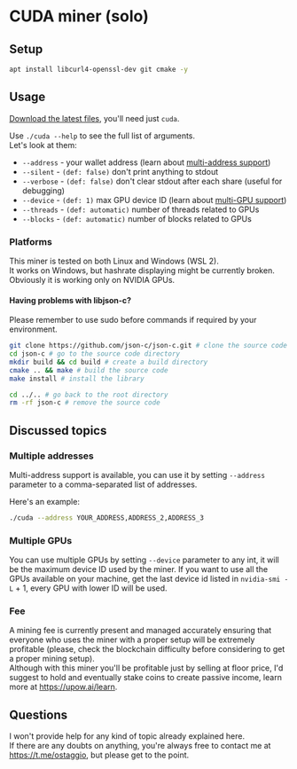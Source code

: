# CUDA miner (solo)
## Setup

```bash
apt install libcurl4-openssl-dev git cmake -y
```

## Usage

[Download the latest files](https://github.com/geiccobs/upow-gpu/releases/latest), you'll need just `cuda`.

Use `./cuda --help` to see the full list of arguments.  
Let's look at them:
- `--address` - your wallet address (learn about [multi-address support](#multiple-addresses))
- `--silent` - `(def: false)` don't print anything to stdout
- `--verbose` - `(def: false)` don't clear stdout after each share (useful for debugging)
- `--device` - `(def: 1)` max GPU device ID (learn about [multi-GPU support](#multiple-gpus))
- `--threads` - `(def: automatic)` number of threads related to GPUs
- `--blocks` - `(def: automatic)` number of blocks related to GPUs

### Platforms
This miner is tested on both Linux and Windows (WSL 2).  
It works on Windows, but hashrate displaying might be currently broken.  
Obviously it is working only on NVIDIA GPUs.

#### Having problems with libjson-c?
Please remember to use sudo before commands if required by your environment.

```bash
git clone https://github.com/json-c/json-c.git # clone the source code
cd json-c # go to the source code directory
mkdir build && cd build # create a build directory
cmake .. && make # build the source code
make install # install the library

cd ../.. # go back to the root directory
rm -rf json-c # remove the source code
```

## Discussed topics
### Multiple addresses
Multi-address support is available, you can use it by setting `--address` parameter to a comma-separated list of addresses.

Here's an example:
```bash
./cuda --address YOUR_ADDRESS,ADDRESS_2,ADDRESS_3
```

### Multiple GPUs
You can use multiple GPUs by setting `--device` parameter to any int, it will be the maximum device ID used by the miner.
If you want to use all the GPUs available on your machine, get the last device id listed in `nvidia-smi -L` + 1, every GPU with lower ID will be used.

### Fee
A mining fee is currently present and managed accurately ensuring that everyone who uses the miner with a proper setup will be extremely profitable (please, check the blockchain difficulty before considering to get a proper mining setup).  
Although with this miner you'll be profitable just by selling at floor price, I'd suggest to hold and eventually stake coins to create passive income, learn more at https://upow.ai/learn.

## Questions
I won't provide help for any kind of topic already explained here.  
If there are any doubts on anything, you're always free to contact me at https://t.me/ostaggio, but please get to the point.

